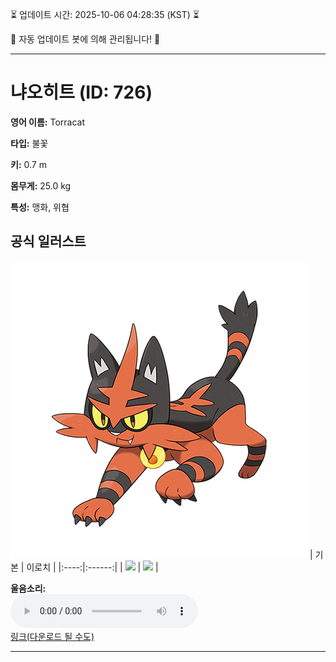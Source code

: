 
⏳ 업데이트 시간: 2025-10-06 04:28:35 (KST) ⏳

🤖 자동 업데이트 봇에 의해 관리됩니다! 🤖

---

# 냐오히트 (ID: 726)
**영어 이름:** Torracat

**타입:** 불꽃

**키:** 0.7 m

**몸무게:** 25.0 kg

**특성:** 맹화, 위협

## 공식 일러스트
![](https://raw.githubusercontent.com/PokeAPI/sprites/master/sprites/pokemon/other/official-artwork/726.png)
| 기본 | 이로치 |
|:----:|:------:|
| <img src="http://play.pokemonshowdown.com/sprites/ani/torracat.gif" width="200"> | <img src="http://play.pokemonshowdown.com/sprites/ani-shiny/torracat.gif" width="200"> |

**울음소리:**<br><audio controls src="https://raw.githubusercontent.com/PokeAPI/cries/main/cries/pokemon/latest/726.ogg"></audio><br> [링크(다운로드 될 수도)](https://raw.githubusercontent.com/PokeAPI/cries/main/cries/pokemon/latest/726.ogg)


---
